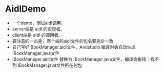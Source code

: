 # AidlDemo

* 一个demo，测试aidl调用。
* server端是 aidl 的实现者。
* client端是 aidl 的调用者。
* 要注意的一点是，两个端的aidl文件的包名要完全一致
* 自己写好IBookManager.aidl文件，Andstudio 编译时会自动生成IBookManager.java文件
* IBookManager.aidl文件 替换为 IBookManager.java文件，编译会报错：找不到 IBookManager.java文件所在的包
